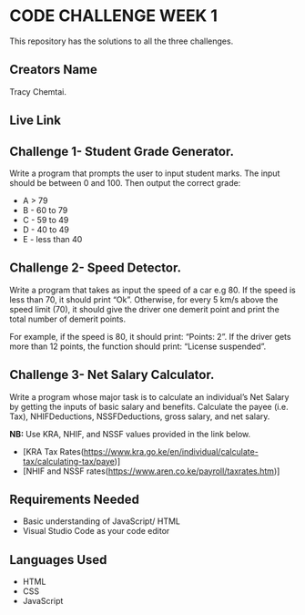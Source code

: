  # CODE CHALLENGE WEEK 1
 This repository has the solutions to all the three challenges.

## Creators Name
Tracy Chemtai.

## Live Link


## Challenge 1- Student Grade Generator.
Write a program that prompts the user to input student marks. The input should be between 0 and 100. Then output the correct grade:

- A > 79
- B - 60 to 79
- C - 59 to 49
- D - 40 to 49
- E - less than 40

## Challenge 2- Speed Detector.
Write a program that takes as input the speed of a car e.g 80. If the speed is less than 70, it should print “Ok”. Otherwise, for every 5 km/s above the speed limit (70), it should give the driver one demerit point and print the total number of demerit points.

For example, if the speed is 80, it should print: “Points: 2”. If the driver gets more than 12 points, the function should print: “License suspended”.

## Challenge 3- Net Salary Calculator.
Write a program whose major task is to calculate an individual’s Net Salary by getting the inputs of basic salary and benefits. Calculate the payee (i.e. Tax), NHIFDeductions, NSSFDeductions, gross salary, and net salary.

**NB:** Use KRA, NHIF, and NSSF values provided in the link below.

- [KRA Tax Rates(https://www.kra.go.ke/en/individual/calculate-tax/calculating-tax/paye)] 
- [NHIF and NSSF rates(https://www.aren.co.ke/payroll/taxrates.htm)]

## Requirements Needed
- Basic understanding of JavaScript/ HTML
- Visual Studio Code as your code editor

## Languages Used 
- HTML
- CSS
- JavaScript